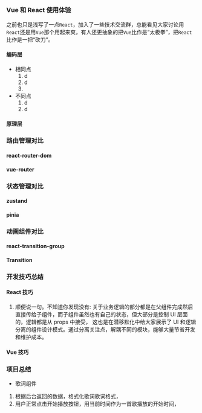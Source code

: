 ##

### Vue 和 React 使用体验

之前也只是浅写了一点`React`，加入了一些技术交流群，总能看见大家讨论用`React`还是用`Vue`那个用起来爽，有人还更抽象的把`Vue`比作是“太极拳”，把`React`比作是一把“砍刀”。

#### 编码层

- 相同点
  1. d
  2. d
  3.
- 不同点
  1. d
  2. d

#### 原理层

### 路由管理对比

#### react-router-dom

#### vue-router

### 状态管理对比

#### zustand

#### pinia

### 动画组件对比

#### react-transition-group

#### Transition

### 开发技巧总结

#### React 技巧

1. 顺便说一句。不知道你发现没有: 关于业务逻辑的部分都是在父组件完成然后直接传给子组件，而子组件虽然也有自己的状态，但大部分是控制 UI 层面的，逻辑都是从 props 中接受， 这也是在潜移默化中给大家展示了 UI 和逻辑分离的组件设计模式。通过分离关注点，解耦不同的模块，能够大量节省开发和维护成本。

#### Vue 技巧

### 项目总结

- 歌词组件

1. 根据后台返回的数据，格式化歌词歌词格式，
2. 用户正常点击开始播放按钮，用当前时间作为一首歌播放的开始时间，
